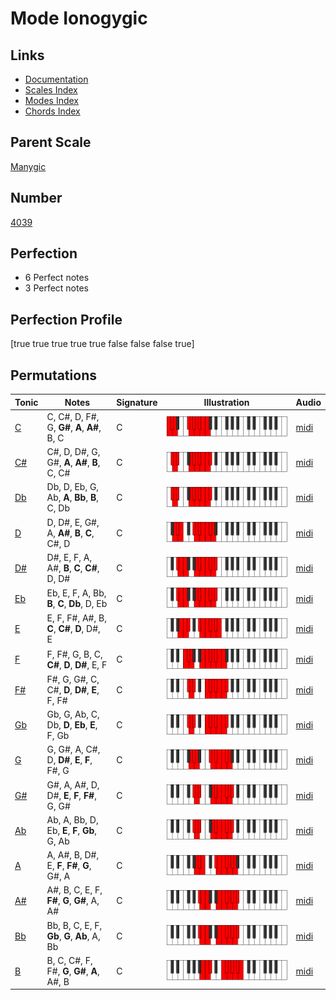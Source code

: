 # Mode Ionogygic

## Links

- [Documentation](index.md)
- [Scales Index](Scales.md)
- [Modes Index](Modes.md)
- [Chords Index](Chords.md)

## Parent Scale

[Manygic](ScaleManygic.md)

## Number

[4039](https://ianring.com/musictheory/scales/4039)

## Perfection

- 6 Perfect notes
- 3 Perfect notes

## Perfection Profile

[true true true true true false false false true]

## Permutations

| Tonic | Notes | Signature | Illustration | Audio |
|-------|-------|-----------|--------------|-------|
| [C](ModeCNaturalIonogygic.md) | C, C#, D, F#, G, **G#**, **A**, **A#**, B, C | C | ![CNaturalIonogygic](ModeCNaturalIonogygic.png) | [midi](https://github.com/edipermadi/music/blob/main/docs/ModeCNaturalIonogygic.mid?raw=true) |
| [C#](ModeCSharpIonogygic.md) | C#, D, D#, G, G#, **A**, **A#**, **B**, C, C# | C | ![CSharpIonogygic](ModeCSharpIonogygic.png) | [midi](https://github.com/edipermadi/music/blob/main/docs/ModeCSharpIonogygic.mid?raw=true) |
| [Db](ModeDFlatIonogygic.md) | Db, D, Eb, G, Ab, **A**, **Bb**, **B**, C, Db | C | ![DFlatIonogygic](ModeDFlatIonogygic.png) | [midi](https://github.com/edipermadi/music/blob/main/docs/ModeDFlatIonogygic.mid?raw=true) |
| [D](ModeDNaturalIonogygic.md) | D, D#, E, G#, A, **A#**, **B**, **C**, C#, D | C | ![DNaturalIonogygic](ModeDNaturalIonogygic.png) | [midi](https://github.com/edipermadi/music/blob/main/docs/ModeDNaturalIonogygic.mid?raw=true) |
| [D#](ModeDSharpIonogygic.md) | D#, E, F, A, A#, **B**, **C**, **C#**, D, D# | C | ![DSharpIonogygic](ModeDSharpIonogygic.png) | [midi](https://github.com/edipermadi/music/blob/main/docs/ModeDSharpIonogygic.mid?raw=true) |
| [Eb](ModeEFlatIonogygic.md) | Eb, E, F, A, Bb, **B**, **C**, **Db**, D, Eb | C | ![EFlatIonogygic](ModeEFlatIonogygic.png) | [midi](https://github.com/edipermadi/music/blob/main/docs/ModeEFlatIonogygic.mid?raw=true) |
| [E](ModeENaturalIonogygic.md) | E, F, F#, A#, B, **C**, **C#**, **D**, D#, E | C | ![ENaturalIonogygic](ModeENaturalIonogygic.png) | [midi](https://github.com/edipermadi/music/blob/main/docs/ModeENaturalIonogygic.mid?raw=true) |
| [F](ModeFNaturalIonogygic.md) | F, F#, G, B, C, **C#**, **D**, **D#**, E, F | C | ![FNaturalIonogygic](ModeFNaturalIonogygic.png) | [midi](https://github.com/edipermadi/music/blob/main/docs/ModeFNaturalIonogygic.mid?raw=true) |
| [F#](ModeFSharpIonogygic.md) | F#, G, G#, C, C#, **D**, **D#**, **E**, F, F# | C | ![FSharpIonogygic](ModeFSharpIonogygic.png) | [midi](https://github.com/edipermadi/music/blob/main/docs/ModeFSharpIonogygic.mid?raw=true) |
| [Gb](ModeGFlatIonogygic.md) | Gb, G, Ab, C, Db, **D**, **Eb**, **E**, F, Gb | C | ![GFlatIonogygic](ModeGFlatIonogygic.png) | [midi](https://github.com/edipermadi/music/blob/main/docs/ModeGFlatIonogygic.mid?raw=true) |
| [G](ModeGNaturalIonogygic.md) | G, G#, A, C#, D, **D#**, **E**, **F**, F#, G | C | ![GNaturalIonogygic](ModeGNaturalIonogygic.png) | [midi](https://github.com/edipermadi/music/blob/main/docs/ModeGNaturalIonogygic.mid?raw=true) |
| [G#](ModeGSharpIonogygic.md) | G#, A, A#, D, D#, **E**, **F**, **F#**, G, G# | C | ![GSharpIonogygic](ModeGSharpIonogygic.png) | [midi](https://github.com/edipermadi/music/blob/main/docs/ModeGSharpIonogygic.mid?raw=true) |
| [Ab](ModeAFlatIonogygic.md) | Ab, A, Bb, D, Eb, **E**, **F**, **Gb**, G, Ab | C | ![AFlatIonogygic](ModeAFlatIonogygic.png) | [midi](https://github.com/edipermadi/music/blob/main/docs/ModeAFlatIonogygic.mid?raw=true) |
| [A](ModeANaturalIonogygic.md) | A, A#, B, D#, E, **F**, **F#**, **G**, G#, A | C | ![ANaturalIonogygic](ModeANaturalIonogygic.png) | [midi](https://github.com/edipermadi/music/blob/main/docs/ModeANaturalIonogygic.mid?raw=true) |
| [A#](ModeASharpIonogygic.md) | A#, B, C, E, F, **F#**, **G**, **G#**, A, A# | C | ![ASharpIonogygic](ModeASharpIonogygic.png) | [midi](https://github.com/edipermadi/music/blob/main/docs/ModeASharpIonogygic.mid?raw=true) |
| [Bb](ModeBFlatIonogygic.md) | Bb, B, C, E, F, **Gb**, **G**, **Ab**, A, Bb | C | ![BFlatIonogygic](ModeBFlatIonogygic.png) | [midi](https://github.com/edipermadi/music/blob/main/docs/ModeBFlatIonogygic.mid?raw=true) |
| [B](ModeBNaturalIonogygic.md) | B, C, C#, F, F#, **G**, **G#**, **A**, A#, B | C | ![BNaturalIonogygic](ModeBNaturalIonogygic.png) | [midi](https://github.com/edipermadi/music/blob/main/docs/ModeBNaturalIonogygic.mid?raw=true) |
